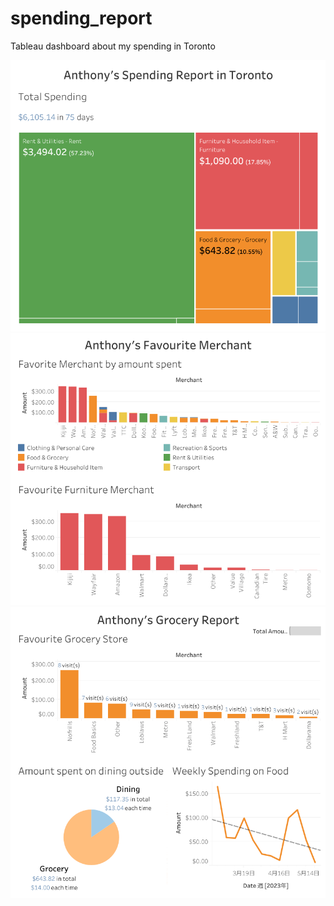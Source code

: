 # spending_report
Tableau dashboard about my spending in Toronto

![My Image](Dashboard-Total-Spending.png)
![My Image](Dashboard-Fav-Merc.png)
![My Image](Dashboard-Grocery.png)

